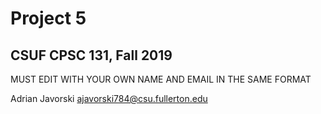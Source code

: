# Project 5
## CSUF CPSC 131, Fall 2019

MUST EDIT WITH YOUR OWN NAME AND EMAIL IN THE SAME FORMAT

Adrian Javorski ajavorski784@csu.fullerton.edu
